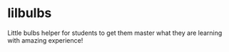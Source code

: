 # lilbulbs
Little bulbs helper for students to get them master what they are learning with amazing experience!
